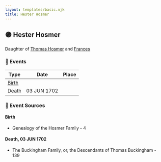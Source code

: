 ```yaml
---
layout: templates/basic.njk
title: Hester Hosmer
---
```

## 🟣 Hester Hosmer

Daughter of [Thomas Hosmer](/people/7/70805658) and [Frances ](/people/1/15178620)

### 📆 Events

Type | Date | Place
------ | ------ | ------
[Birth](#event-0) |  |
[Death](#event-1) | 03 JUN 1702 |

### 📰 Event Sources

#### <a id="event-0"></a> Birth
* Genealogy of the Hosmer Family  - 4

#### <a id="event-1"></a> Death, 03 JUN 1702
* The Buckingham Family, or, the Descendants of Thomas Buckingham  - 139
